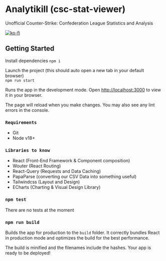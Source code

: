 # Analytikill (csc-stat-viewer)

Unofficial Counter-Strike: Confederation League Statistics and Analysis

[![ko-fi](https://ko-fi.com/img/githubbutton_sm.svg)](https://ko-fi.com/L4L310VRKM)

## Getting Started

Install dependencies
`npm i`

Launch the project (this should auto open a new tab in your default browser)\
`npm run start`

Runs the app in the development mode.
Open [http://localhost:3000](http://localhost:3000) to view it in your browser.

The page will reload when you make changes.
You may also see any lint errors in the console.

### `Requirements`

-   Git
-   Node v18+

### `Libraries to know`

-   React (Front-End Framework & Component composition)
-   Wouter (React Routing)
-   React-Query (Requests and Data Caching)
-   PapaParse (converting our CSV Data into something useful)
-   Tailwindcss (Layout and Design)
-   ECharts (Charting & Visual Design Library)

### `npm test`

There are no tests at the moment

### `npm run build`

Builds the app for production to the `build` folder.
It correctly bundles React in production mode and optimizes the build for the best performance.

The build is minified and the filenames include the hashes.
Your app is ready to be deployed!

